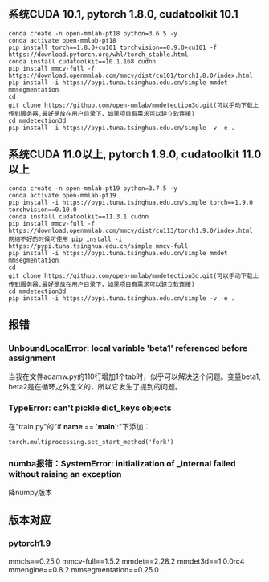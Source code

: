 ## 系统CUDA 10.1, pytorch 1.8.0, cudatoolkit 10.1
```
conda create -n open-mmlab-pt18 python=3.6.5 -y
conda activate open-mmlab-pt18
pip install torch==1.8.0+cu101 torchvision==0.9.0+cu101 -f https://download.pytorch.org/whl/torch_stable.html
conda install cudatoolkit==10.1.168 cudnn
pip install mmcv-full -f https://download.openmmlab.com/mmcv/dist/cu101/torch1.8.0/index.html
pip install -i https://pypi.tuna.tsinghua.edu.cn/simple mmdet mmsegmentation
cd
git clone https://github.com/open-mmlab/mmdetection3d.git(可以手动下载上传到服务器,最好是放在用户目录下，如果项目有需求可以建立软连接)
cd mmdetection3d
pip install -i https://pypi.tuna.tsinghua.edu.cn/simple -v -e .
```

## 系统CUDA 11.0以上, pytorch 1.9.0, cudatoolkit 11.0以上
```
conda create -n open-mmlab-pt19 python=3.7.5 -y
conda activate open-mmlab-pt19
pip install -i https://pypi.tuna.tsinghua.edu.cn/simple torch==1.9.0 torchvision==0.10.0
conda install cudatoolkit==11.3.1 cudnn
pip install mmcv-full -f https://download.openmmlab.com/mmcv/dist/cu113/torch1.9.0/index.html
网络不好的时候可使用 pip install -i https://pypi.tuna.tsinghua.edu.cn/simple mmcv-full
pip install -i https://pypi.tuna.tsinghua.edu.cn/simple mmdet mmsegmentation
cd
git clone https://github.com/open-mmlab/mmdetection3d.git(可以手动下载上传到服务器,最好是放在用户目录下，如果项目有需求可以建立软连接)
cd mmdetection3d
pip install -i https://pypi.tuna.tsinghua.edu.cn/simple -v -e .
```

## 报错
### UnboundLocalError: local variable 'beta1' referenced before assignment
当我在文件adamw.py的110行增加1个tab时，似乎可以解决这个问题。变量beta1, beta2是在循环之外定义的，所以它发生了提到的问题。

### TypeError: can't pickle dict_keys objects
在"train.py"的"if __name__ == '__main__':"下添加：
```
torch.multiprocessing.set_start_method('fork')
```

### numba报错：SystemError: initialization of _internal failed without raising an exception
降numpy版本

## 版本对应
### pytorch1.9
mmcls==0.25.0 mmcv-full==1.5.2 mmdet==2.28.2 mmdet3d==1.0.0rc4 mmengine==0.8.2 mmsegmentation==0.25.0
